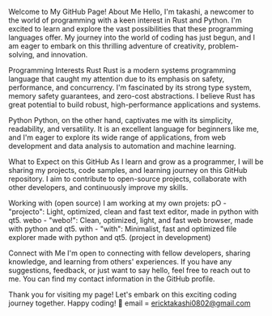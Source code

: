 Welcome to My GitHub Page!
About Me
Hello, I'm takashi, a newcomer to the world of programming with a keen interest in Rust and Python. I'm excited to learn and explore the vast possibilities that these programming languages offer. My journey into the world of coding has just begun, and I am eager to embark on this thrilling adventure of creativity, problem-solving, and innovation.

Programming Interests
Rust
Rust is a modern systems programming language that caught my attention due to its emphasis on safety, performance, and concurrency. I'm fascinated by its strong type system, memory safety guarantees, and zero-cost abstractions. I believe Rust has great potential to build robust, high-performance applications and systems.

Python
Python, on the other hand, captivates me with its simplicity, readability, and versatility. It is an excellent language for beginners like me, and I'm eager to explore its wide range of applications, from web development and data analysis to automation and machine learning.

What to Expect on this GitHub
As I learn and grow as a programmer, I will be sharing my projects, code samples, and learning journey on this GitHub repository. I aim to contribute to open-source projects, collaborate with other developers, and continuously improve my skills.

Working with (open source)
I am working at my own projets:
pO - "projecto": Light, optimized, clean and fast text editor, made in python with qt5.
webo - "webo!": Clean, optimized, light, and fast web browser, made with python and qt5.
with - "with": Minimalist, fast and optimized file explorer made with python and qt5. (project in development)

Connect with Me
I'm open to connecting with fellow developers, sharing knowledge, and learning from others' experiences. If you have any suggestions, feedback, or just want to say hello, feel free to reach out to me. You can find my contact information in the GitHub profile.

Thank you for visiting my page! Let's embark on this exciting coding journey together. Happy coding! 🚀
email = ericktakashi0802@gmail.com
